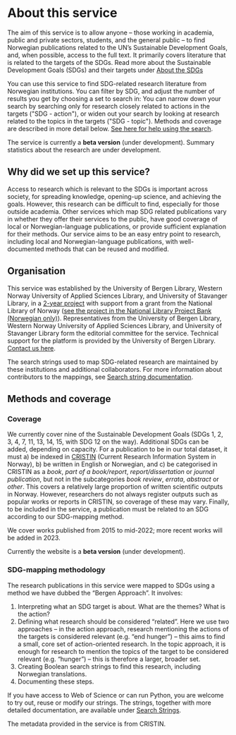 # About this service

The aim of this service is to allow anyone – those working in academia, public and private sectors, students, and the general public – to find Norwegian publications related to the UN’s Sustainable Development Goals, and, when possible, access to the full text. It primarily covers literature that is related to the targets of the SDGs. Read more about the Sustainable Development Goals (SDGs) and their targets under [About the SDGs](/om/om-baerekraftsmalene)

You can use this service to find SDG-related research literature from Norwegian institutions. You can filter by SDG, and adjust the number of results you get by choosing a set to search in: You can narrow down your search by searching only for research closely related to actions in the targets ("SDG - action"), or widen out your search by looking at research related to the topics in the targets ("SDG - topic"). Methods and coverage are described in more detail below. [See here for help using the search](/hjelp/sokehjelp).

The service is currently a **beta version** (under development). Summary statistics about the research are under development. 

## Why did we set up this service?

Access to research which is relevant to the SDGs is important across society, for spreading knowledge, opening-up science, and achieving the goals. However, this research can be difficult to find, especially for those outside academia. Other services which map SDG related publications vary in whether they offer their services to the public, have good coverage of local or Norwegian-language publications, or provide sufficient explanation for their methods. Our service aims to be an easy entry point to research, including local and Norwegian-language publications, with well-documented methods that can be reused and modified.

## Organisation

This service was established by the University of Bergen Library, Western Norway University of Applied Sciences Library, and University of Stavanger Library, in a [2-year project](https://www.uib.no/en/ub/148804/sustainable-development-research-all-%E2%80%93-transparent-mapping-and-discovery-tool) with support from a grant from the National Library of Norway ([see the project in the National Library Project Bank (Norwegian only)](https://bibliotekutvikling.no/prosjektbank/prosjekt/baerekraftsforskning-for-alle-en-transparent-kartleggings-og-gjenfinningstjeneste/)). Representatives from the University of Bergen Library, Western Norway University of Applied Sciences Library, and University of Stavanger Library form the editorial committee for the service. Technical support for the platform is provided by the University of Bergen Library. [Contact us here](/om/kontakt).

The search strings used to map SDG-related research are maintained by these institutions and additional collaborators. For more information about contributors to the mappings, see [Search string documentation](/om/sokestreng/introduksjon).

## Methods and coverage

### Coverage

We currently cover nine of the Sustainable Development Goals (SDGs 1, 2, 3, 4, 7, 11, 13, 14, 15, with SDG 12 on the way). Additional SDGs can be added, depending on capacity. For a publication to be in our total dataset, it must a) be indexed in [CRISTIN](https://www.cristin.no/) (Current Research Information System in Norway), b) be written in English or Norwegian, and c) be categorised in CRISTIN as a *book*, *part of a book/report*, *report/dissertation* or *journal publication*, but not in the subcategories *book review*, *errata*, *abstract* or *other*. This covers a relatively large proportion of written scientific outputs in Norway. However, researchers do not always register outputs such as popular works or reports in CRISTIN, so coverage of these may vary. Finally, to be included in the service, a publication must be related to an SDG according to our SDG-mapping method.

We cover works published from 2015 to mid-2022; more recent works will be added in 2023.

Currently the website is a **beta version** (under development). 

### SDG-mapping methodology

The research publications in this service were mapped to SDGs using a method we have dubbed the “Bergen Approach”. It involves: 

1)	Interpreting what an SDG target is about. What are the themes? What is the action?
2)	Defining what research should be considered “related”. Here we use two approaches – in the action approach, research mentioning the actions of the targets is considered relevant (e.g. “end hunger”) – this aims to find a small, core set of action-oriented research. In the topic approach, it is enough for research to mention the topics of the target to be considered relevant (e.g. “hunger”) – this is therefore a larger, broader set.
3)	Creating Boolean search strings to find this research, including Norwegian translations.
4)	Documenting these steps.

If you have access to Web of Science or can run Python, you are welcome to try out, reuse or modify our strings. The strings, together with more detailed documentation, are available under [Search Strings](/om/sokestreng/introduksjon). 

The metadata provided in the service is from CRISTIN. 
